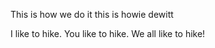 This is how we do it 
this is howie dewitt

I like to hike.
You like to hike. 
We all like to hike!
